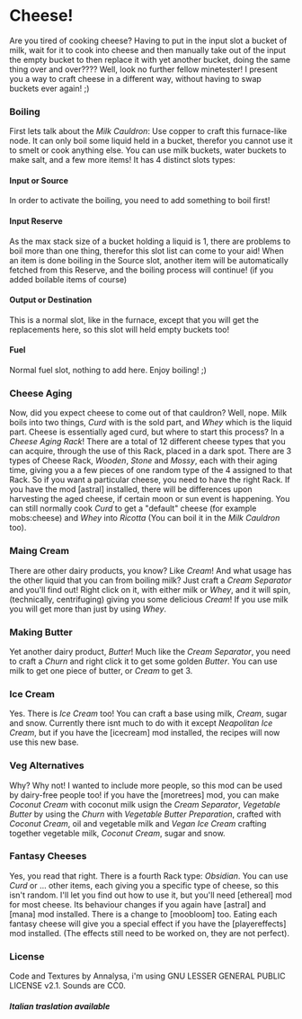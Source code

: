 # Cheese!

Are you tired of cooking cheese? Having to put in the input slot a bucket of milk,
wait for it to cook into cheese and then manually take out of the input the empty
bucket to then replace it with yet another bucket, doing the same thing over and over????
Well, look no further fellow minetester! I present you a way to craft cheese in a different way,
without having to swap buckets ever again! ;)

### Boiling
First lets talk about the *Milk Cauldron*:
Use copper to craft this furnace-like node. It can only boil some liquid held in a
bucket, therefor you cannot use it to smelt or cook anything else.
You can use milk buckets, water buckets to make salt, and a few more items!
It has 4 distinct slots types:
#### Input or Source
In order to activate the boiling, you need to add something to boil first!
#### Input Reserve
As the max stack size of a bucket holding a liquid is 1, there are problems to boil
more than one thing, therefor this slot list can come to your aid!
When an item is done boiling in the Source slot, another item will be automatically
fetched from this Reserve, and the boiling process will continue! (if you added boilable items of course)
#### Output or Destination
This is a normal slot, like in the furnace, except that you will get the replacements
here, so this slot will held empty buckets too!
#### Fuel
Normal fuel slot, nothing to add here. Enjoy boiling! ;)

### Cheese Aging
Now, did you expect cheese to come out of that cauldron? Well, nope.
Milk boils into two things, *Curd* with is the sold part, and *Whey* which is the liquid part.
Cheese is essentially aged curd, but where to start this process? In a *Cheese Aging Rack*!
There are a total of 12 different cheese types that you can acquire, through the use of this Rack,
placed in a dark spot. There are 3 types of Cheese Rack, *Wooden*, *Stone* and *Mossy*, each with
their aging time, giving you a a few pieces of one random type of the 4 assigned to that Rack.
So if you want a particular cheese, you need to have the right Rack.
If you have the mod [astral] installed, there will be differences upon harvesting the aged cheese,
if certain moon or sun event is happening.
You can still normally cook *Curd* to get a "default" cheese (for example mobs:cheese)
and *Whey* into *Ricotta* (You can boil it in the *Milk Cauldron* too).

### Maing Cream
There are other dairy products, you know? Like *Cream*! And what usage has the other liquid
that you can from boiling milk? Just craft a *Cream Separator* and you'll find out!
Right click on it, with either milk or *Whey*, and it will spin, (technically, centrifuging)
giving you some delicious *Cream*! If you use milk you will get more than just by using *Whey*.

### Making Butter
Yet another dairy product, *Butter*! Much like the *Cream Separator*, you need to craft a
*Churn* and right click it to get some golden *Butter*. You can use milk to get one piece of butter,
or *Cream* to get 3.

### Ice Cream
Yes. There is *Ice Cream* too! You can craft a base using milk, *Cream*, sugar and snow.
Currently there isnt much to do with it except *Neapolitan Ice Cream*, but if you
have the [icecream] mod installed, the recipes will now use this new base.

### Veg Alternatives
Why? Why not! I wanted to include more people, so this mod can be used by dairy-free people too!
if you have the [moretrees] mod, you can make *Coconut Cream* with coconut milk usign the *Cream Separator*,
*Vegetable Butter* by using the *Churn* with *Vegetable Butter Preparation*, crafted with *Coconut Cream*,
oil and vegetable milk and *Vegan Ice Cream* crafting together vegetable milk, *Coconut Cream*, sugar and snow.

### Fantasy Cheeses
Yes, you read that right. There is a fourth Rack type: *Obsidian*. You can use *Curd*
or ... other items, each giving you a specific type of cheese, so this isn't random.
I'll let you find out how to use it, but you'll need [ethereal] mod for most cheese.
Its behaviour changes if you again have [astral] and [mana] mod installed. There is a change to [moobloom] too.
Eating each fantasy cheese will give you a special effect if you have the [playereffects] mod installed.
(The effects still need to be worked on, they are not perfect).

### License
Code and Textures by Annalysa, i'm using GNU LESSER GENERAL PUBLIC LICENSE v2.1. 
Sounds are CC0.

##### Italian traslation available
